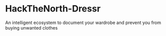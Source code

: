 # HackTheNorth-Dressr
An intelligent ecosystem to document your wardrobe and prevent you from buying unwanted clothes
